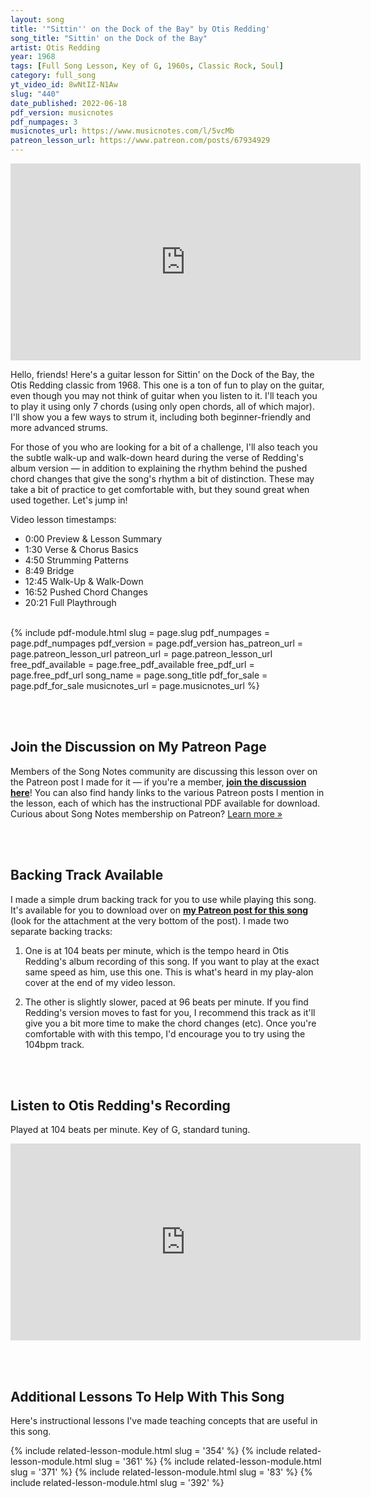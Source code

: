 ```yaml
---
layout: song
title: '"Sittin'' on the Dock of the Bay" by Otis Redding'
song_title: "Sittin' on the Dock of the Bay"
artist: Otis Redding
year: 1968
tags: [Full Song Lesson, Key of G, 1960s, Classic Rock, Soul]
category: full_song
yt_video_id: 8wNtIZ-N1Aw
slug: "440"
date_published: 2022-06-18
pdf_version: musicnotes
pdf_numpages: 3
musicnotes_url: https://www.musicnotes.com/l/5vcMb
patreon_lesson_url: https://www.patreon.com/posts/67934929
---
```


<!-- https://youtu.be/E5PqBrjsAPM -->

<iframe width="560" height="315" src="https://www.youtube.com/embed/{{page.yt_video_id}}" frameborder="0" allow="accelerometer; autoplay; encrypted-media; gyroscope; picture-in-picture" allowfullscreen></iframe>

Hello, friends! Here's a guitar lesson for Sittin' on the Dock of the Bay, the Otis Redding classic from 1968. This one is a ton of fun to play on the guitar, even though you may not think of guitar when you listen to it. I'll teach you to play it using only 7 chords (using only open chords, all of which major). I'll show you a few ways to strum it, including both beginner-friendly and more advanced strums.

For those of you who are looking for a bit of a challenge, I'll also teach you the subtle walk-up and walk-down heard during the verse of Redding's album version — in addition to explaining the rhythm behind the pushed chord changes that give the song's rhythm a bit of distinction. These may take a bit of practice to get comfortable with, but they sound great when used together. Let's jump in!

Video lesson timestamps:

- 0:00 Preview & Lesson Summary
- 1:30 Verse & Chorus Basics
- 4:50 Strumming Patterns
- 8:49 Bridge
- 12:45 Walk-Up & Walk-Down
- 16:52 Pushed Chord Changes
- 20:21 Full Playthrough

<!-- -->

<br />
{% include pdf-module.html slug = page.slug pdf_numpages = page.pdf_numpages pdf_version = page.pdf_version has_patreon_url = page.patreon_lesson_url patreon_url = page.patreon_lesson_url free_pdf_available = page.free_pdf_available free_pdf_url = page.free_pdf_url song_name = page.song_title pdf_for_sale = page.pdf_for_sale musicnotes_url = page.musicnotes_url %}

<br /><br />
## Join the Discussion on My Patreon Page

Members of the Song Notes community are discussing this lesson over on the Patreon post I made for it — if you're a member, **[join the discussion here]({{page.patreon_lesson_url}})**! You can also find handy links to the various Patreon posts I mention in the lesson, each of which has the instructional PDF available for download. Curious about Song Notes membership on Patreon? [Learn more »](/join)


<br /><br />
## Backing Track Available

I made a simple drum backing track for you to use while playing this song. It's available for you to download over on **[my Patreon post for this song]({{page.patreon_lesson_url}})** (look for the attachment at the very bottom of the post). I made two separate backing tracks:

1. One is at 104 beats per minute, which is the tempo heard in Otis Redding's album recording of this song. If you want to play at the exact same speed as him, use this one. This is what's heard in my play-alon cover at the end of my video lesson.

2. The other is slightly slower, paced at 96 beats per minute. If you find Redding's version moves to fast for you, I recommend this track as it'll give you a bit more time to make the chord changes (etc). Once you're comfortable with with this tempo, I'd encourage you to try using the 104bpm track.

<br /><br />
## Listen to Otis Redding's Recording

Played at 104 beats per minute. Key of G, standard tuning.

<iframe width="560" height="315" src="https://www.youtube.com/embed/rTVjnBo96Ug" frameborder="0" allow="accelerometer; autoplay; encrypted-media; gyroscope; picture-in-picture" allowfullscreen></iframe>

<!-- https://www.youtube.com/watch?v=rTVjnBo96Ug -->

<br /><br />
## Additional Lessons To Help With This Song

Here's instructional lessons I've made teaching concepts that are useful in this song.

{% include related-lesson-module.html slug = '354' %} <!-- Walk-ups, Walk-downs, and the fretboard -->
{% include related-lesson-module.html slug = '361' %} <!-- Adding Grit with Flat 3rds and Flat 7ths -->
{% include related-lesson-module.html slug = '371' %} <!-- Bass note strumming -->
{% include related-lesson-module.html slug = '83' %} <!-- G with 2 Fingers -->
{% include related-lesson-module.html slug = '392' %} <!-- F-major -->
